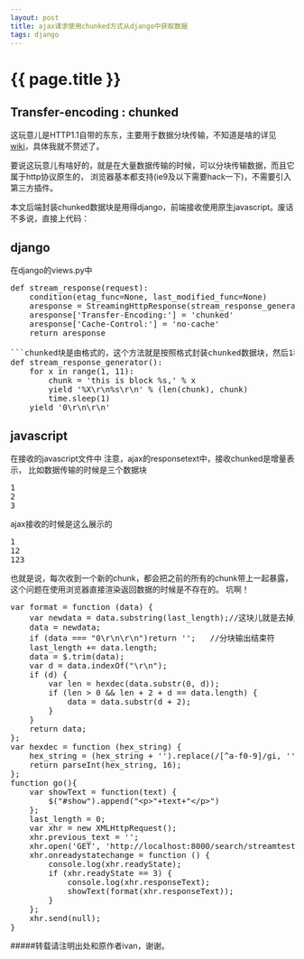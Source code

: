 ```yaml
---
layout: post
title: ajax请求使用chunked方式从django中获取数据
tags: django
---
```


{{ page.title }}
================
## Transfer-encoding : chunked

这玩意儿是HTTP1.1自带的东东，主要用于数据分块传输，不知道是啥的详见[wiki](http://zh.wikipedia.org/wiki/%E5%88%86%E5%9D%97%E4%BC%A0%E8%BE%93%E7%BC%96%E7%A0%81)，具体我就不赘述了。

要说这玩意儿有啥好的，就是在大量数据传输的时候，可以分块传输数据，而且它属于http协议原生的，
浏览器基本都支持(ie9及以下需要hack一下)，不需要引入第三方插件。

本文后端封装chunked数据块是用得django，前端接收使用原生javascript。废话不多说，直接上代码：
## django

在django的views.py中
<pre>
def stream_response(request):
    condition(etag_func=None, last_modified_func=None)
    aresponse = StreamingHttpResponse(stream_response_generator())
    aresponse['Transfer-Encoding:'] = 'chunked'
    aresponse['Cache-Control:'] = 'no-cache'
    return aresponse

```chunked块是由格式的，这个方法就是按照格式封装chunked数据块，然后1秒返回一个chunked块```
def stream_response_generator():
    for x in range(1, 11):
        chunk = 'this is block %s,' % x
        yield '%X\r\n%s\r\n' % (len(chunk), chunk)
        time.sleep(1)
    yield '0\r\n\r\n'
</pre>

## javascript

在接收的javascript文件中
注意，ajax的responsetext中，接收chunked是增量表示，
比如数据传输的时候是三个数据块
<pre>
1
2
3
</pre>

ajax接收的时候是这么展示的
<pre>
1
12
123
</pre>
也就是说，每次收到一个新的chunk，都会把之前的所有的chunk带上一起暴露，
这个问题在使用浏览器直接渲染返回数据的时候是不存在的。
坑啊！

<pre>
var format = function (data) {
    var newdata = data.substring(last_length);//这块儿就是去掉之前已经接收过的chunk
    data = newdata;
    if (data === "0\r\n\r\n")return '';   //分块输出结束符
    last_length += data.length;
    data = $.trim(data);
    var d = data.indexOf("\r\n");
    if (d) {
        var len = hexdec(data.substr(0, d));
        if (len > 0 && len + 2 + d == data.length) {
            data = data.substr(d + 2);
        }
    }
    return data;
};
var hexdec = function (hex_string) {
    hex_string = (hex_string + '').replace(/[^a-f0-9]/gi, '');
    return parseInt(hex_string, 16);
};
function go(){
    var showText = function(text) {
        $("#show").append("&lt;p&gt;"+text+"&lt;/p&gt;")
    };
    last_length = 0;
    var xhr = new XMLHttpRequest();
    xhr.previous_text = '';
    xhr.open('GET', 'http://localhost:8000/search/streamtest/', true);
    xhr.onreadystatechange = function () {
        console.log(xhr.readyState);
        if (xhr.readyState == 3) {
            console.log(xhr.responseText);
            showText(format(xhr.responseText));
        }
    };
    xhr.send(null);
}
</pre>

#####转载请注明出处和原作者ivan，谢谢。